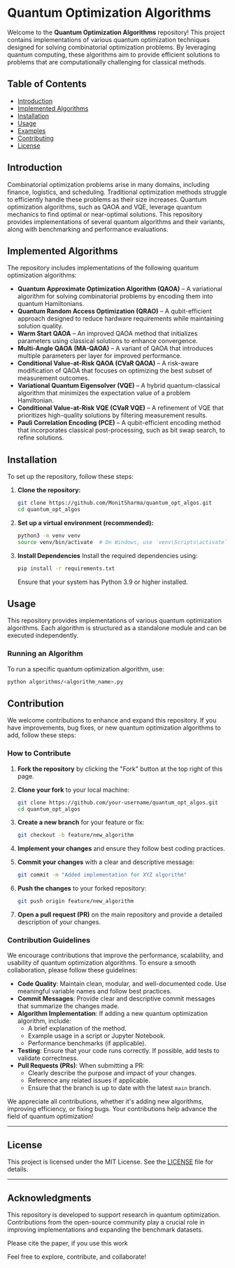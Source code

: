 # Quantum Optimization Algorithms

Welcome to the **Quantum Optimization Algorithms** repository! This project contains implementations of various quantum optimization techniques designed for solving combinatorial optimization problems. By leveraging quantum computing, these algorithms aim to provide efficient solutions to problems that are computationally challenging for classical methods.

## Table of Contents

- [Introduction](#introduction)
- [Implemented Algorithms](#implemented-algorithms)
- [Installation](#installation)
- [Usage](#usage)
- [Examples](#examples)
- [Contributing](#contributing)
- [License](#license)

## Introduction

Combinatorial optimization problems arise in many domains, including finance, logistics, and scheduling. Traditional optimization methods struggle to efficiently handle these problems as their size increases. Quantum optimization algorithms, such as QAOA and VQE, leverage quantum mechanics to find optimal or near-optimal solutions. This repository provides implementations of several quantum algorithms and their variants, along with benchmarking and performance evaluations.

## Implemented Algorithms

The repository includes implementations of the following quantum optimization algorithms:

- **Quantum Approximate Optimization Algorithm (QAOA)** – A variational algorithm for solving combinatorial problems by encoding them into quantum Hamiltonians.
- **Quantum Random Access Optimization (QRAO)** – A qubit-efficient approach designed to reduce hardware requirements while maintaining solution quality.
- **Warm Start QAOA** – An improved QAOA method that initializes parameters using classical solutions to enhance convergence.
- **Multi-Angle QAOA (MA-QAOA)** – A variant of QAOA that introduces multiple parameters per layer for improved performance.
- **Conditional Value-at-Risk QAOA (CVaR QAOA)** – A risk-aware modification of QAOA that focuses on optimizing the best subset of measurement outcomes.
- **Variational Quantum Eigensolver (VQE)** – A hybrid quantum-classical algorithm that minimizes the expectation value of a problem Hamiltonian.
- **Conditional Value-at-Risk VQE (CVaR VQE)** – A refinement of VQE that prioritizes high-quality solutions by filtering measurement results.
- **Pauli Correlation Encoding (PCE)** – A qubit-efficient encoding method that incorporates classical post-processing, such as bit swap search, to refine solutions.

## Installation

To set up the repository, follow these steps:

1. **Clone the repository:**
   ```bash
   git clone https://github.com/MonitSharma/quantum_opt_algos.git
   cd quantum_opt_algos
   ```

2. **Set up a virtual environment (recommended):**
    ```bash
    python3 -m venv venv
    source venv/bin/activate  # On Windows, use `venv\Scripts\activate`
    ```

3. **Install Dependencies**
    Install the required dependencies using:
    ```bash
    pip install -r requirements.txt
    ```

    Ensure that your system has Python 3.9 or higher installed.


## Usage

This repository provides implementations of various quantum optimization algorithms. Each algorithm is structured as a standalone module and can be executed independently.

### Running an Algorithm

To run a specific quantum optimization algorithm, use:

```bash
python algorithms/<algorithm_name>.py
```

## Contribution

We welcome contributions to enhance and expand this repository. If you have improvements, bug fixes, or new quantum optimization algorithms to add, follow these steps:

### How to Contribute

1. **Fork the repository** by clicking the "Fork" button at the top right of this page.
2. **Clone your fork** to your local machine:
   ```bash
   git clone https://github.com/your-username/quantum_opt_algos.git
   cd quantum_opt_algos
    ```

3. **Create a new branch** for your feature or fix:

    ```bash
    git checkout -b feature/new_algorithm
    ```
4. **Implement your changes** and ensure they follow best coding practices.

5. **Commit your changes** with a clear and descriptive message:

    ```bash
    git commit -m "Added implementation for XYZ algorithm"
    ```
6. **Push the changes** to your forked repository:

    ```bash
    git push origin feature/new_algorithm
    ```

7. **Open a pull request (PR)** on the main repository and provide a detailed description of your changes.


### Contribution Guidelines

We encourage contributions that improve the performance, scalability, and usability of quantum optimization algorithms. To ensure a smooth collaboration, please follow these guidelines:

- **Code Quality**: Maintain clean, modular, and well-documented code. Use meaningful variable names and follow best practices.
- **Commit Messages**: Provide clear and descriptive commit messages that summarize the changes made.
- **Algorithm Implementation**: If adding a new quantum optimization algorithm, include:
  - A brief explanation of the method.
  - Example usage in a script or Jupyter Notebook.
  - Performance benchmarks (if applicable).
- **Testing**: Ensure that your code runs correctly. If possible, add tests to validate correctness.
- **Pull Requests (PRs)**: When submitting a PR:
  - Clearly describe the purpose and impact of your changes.
  - Reference any related issues if applicable.
  - Ensure that the branch is up to date with the latest `main` branch.

We appreciate all contributions, whether it's adding new algorithms, improving efficiency, or fixing bugs. Your contributions help advance the field of quantum optimization!

---

## License

This project is licensed under the MIT License. See the [LICENSE](LICENSE) file for details.

---

## Acknowledgments

This repository is developed to support research in quantum optimization. Contributions from the open-source community play a crucial role in improving implementations and expanding the benchmark datasets.

Please cite the paper, if you use this work

Feel free to explore, contribute, and collaborate!
